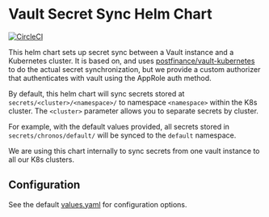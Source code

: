 # Vault Secret Sync Helm Chart

[![CircleCI](https://circleci.com/gh/pennlabs/vault-secret-sync.svg?style=shield)](https://circleci.com/gh/pennlabs/vault-secret-sync)

This helm chart sets up secret sync between a Vault instance and a Kubernetes cluster. It is based on, and uses [postfinance/vault-kubernetes](https://github.com/postfinance/vault-kubernetes) to do the actual secret synchronization, but we provide a custom authorizer that authenticates with vault using the AppRole auth method.

By default, this helm chart will sync secrets stored at `secrets/<cluster>/<namespace>/` to namespace `<namespace>` within the K8s cluster. The `<cluster>` parameter allows you to separate secrets by cluster.

For example, with the default values provided, all secrets stored in `secrets/chronos/default/` will be synced to the `default` namespace.

We are using this chart internally to sync secrets from one vault instance to all our K8s clusters.

## Configuration

See the default [values.yaml](values.yaml) for configuration options.
